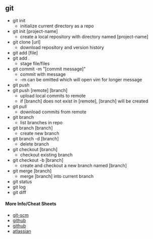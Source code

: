 ## git
- git init
  - initialize current directory as a repo
- git init [project-name]
  - create a local repository with directory named [project-name]
- git clone [url]
  - download repository and version history
- git add [file]
- git add .
  - stage file/files
- git commit -m "[commit message]"
  - commit with message
  - -m can be omitted which will open vim for longer message
- git push
- git push [remote] [branch]
  - upload local commits to remote
  - if [branch] does not exist in [remote], [branch] will be created
- git pull
  - download commits from remote
- git branch
  - list branches in repo
- git branch [branch]
  - create new branch
- git branch -d [branch]
  - delete branch
- git checkout [branch]
  - checkout existing branch
- git checkout -b [branch]
  - create and checkout a new branch named [branch]
- git merge [branch]
  - merge [branch] into current branch
- git status
- git log
- git diff

#### More Info/Cheat Sheets
- [git-scm](git-scm.com/doc)
- [github](https://github.github.com/training-kit/downloads/github-git-cheat-sheet.pdf)
- [github](https://education.github.com/git-cheat-sheet-education.pdf)
- [atlassian](https://www.atlassian.com/git/tutorials/atlassian-git-cheatsheet)
